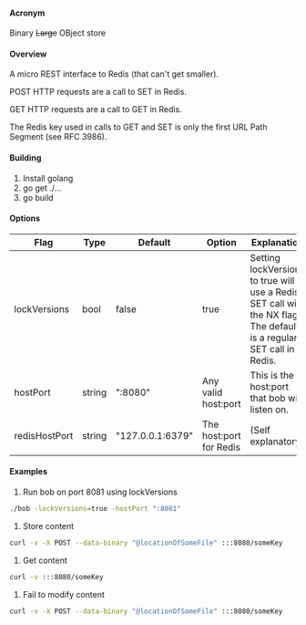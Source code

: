 #### Acronym

Binary ~~Large~~ OBject store

#### Overview

A micro REST interface to Redis (that can't get smaller).

POST HTTP requests are a call to SET in Redis.

GET HTTP requests are a call to GET in Redis.

The Redis key used in calls to GET and SET is only the first URL Path Segment (see RFC 3986).

#### Building
 1. Install golang
 2. go get ./...
 3. go build

#### Options

Flag | Type | Default | Option | Explanation
---- | ---- | ------- | ------ | ----
lockVersions | bool | false | true | Setting lockVersions to true will use a Redis SET call with the NX flag. The default is a regular SET call in Redis.
hostPort | string | ":8080" | Any valid host:port | This is the host:port that bob will listen on.
redisHostPort | string | "127.0.0.1:6379" | The host:port for Redis |(Self explanatory)

#### Examples

 1. Run bob on port 8081 using lockVersions
```bash
./bob -lockVersions=true -hostPort ":8081"
```
 1. Store content
```bash
curl -v -X POST --data-binary "@locationOfSomeFile" :::8080/someKey
```
 1. Get content
```bash
curl -v :::8080/someKey
```
 1. Fail to modify content
```bash
curl -v -X POST --data-binary "@locationOfSomeFile" :::8080/someKey
```
